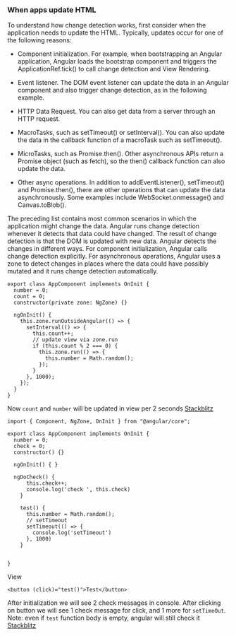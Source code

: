 ### When apps update HTML
To understand how change detection works, first consider when the application needs to update the HTML. Typically, 
updates occur for one of the following reasons:

- Component initialization. For example, when bootstrapping an Angular application, Angular
loads the bootstrap component and triggers the ApplicationRef.tick() to call change detection and View Rendering.

- Event listener. The DOM event listener can update the data in an Angular component and also trigger change detection, as in the following example.

- HTTP Data Request. You can also get data from a server through an HTTP request.
- MacroTasks, such as setTimeout() or setInterval(). You can also update the data in the callback function of a macroTask such as setTimeout(). 
- MicroTasks, such as Promise.then(). Other asynchronous APIs return a Promise object (such as fetch), so the then() callback function can also update the data.
- Other async operations. In addition to addEventListener(), setTimeout() and Promise.then(), there are other operations that can update the data asynchronously.
Some examples include WebSocket.onmessage() and Canvas.toBlob().

The preceding list contains most common scenarios in which the application might change the data. Angular runs change detection whenever
it detects that data could have changed. The result of change detection is that the DOM is updated with new data. Angular detects the changes in different ways. 
For component initialization, Angular calls change detection explicitly. For asynchronous operations, 
Angular uses a zone to detect changes in places where the data could have possibly mutated and it runs change detection automatically.

```
export class AppComponent implements OnInit {
  number = 0;
  count = 0;
  constructor(private zone: NgZone) {}

  ngOnInit() {
    this.zone.runOutsideAngular(() => {
      setInterval(() => {
        this.count++;
        // update view via zone.run
        if (this.count % 2 === 0) {
          this.zone.run(() => {
            this.number = Math.random();
          });
        }
      }, 1000);
    });
  }
}
```
Now `count` and `number` will be updated in view per 2 seconds
[Stackblitz](https://stackblitz.com/edit/a-ngzone?file=src/app/app.component.ts)

```
import { Component, NgZone, OnInit } from "@angular/core";

export class AppComponent implements OnInit {
  number = 0;
  check = 0;
  constructor() {}

  ngOnInit() { }

  ngDoCheck() {
      this.check++;
      console.log('check ', this.check)
    }

    test() {
      this.number = Math.random();
      // setTimeout
      setTimeout(() => {
        console.log('setTimeout')
      }, 1000)
    }


}
```
View
```
<button (click)="test()">Test</button>
```
After initialization we will see 2 check messages in console. After clicking on button we will see 1 check message for click, and 1 more for `setTimeOut`.
Note: even if `test` function body is empty, angular will still check it  
[Stackblitz](https://stackblitz.com/edit/a-ngzone-2?file=src/app/app.component.ts)

